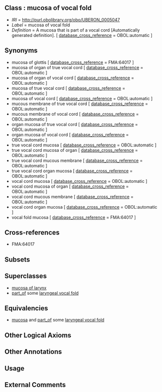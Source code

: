 
## Class : mucosa of vocal fold

 * *IRI* = http://purl.obolibrary.org/obo/UBERON_0005047
 * *Label* = mucosa of vocal fold
 * *Definition* = A mucosa that is part of a vocal cord [Automatically generated definition]. [ [database_cross_reference](../../ef/oboInOwl#hasDbXref.md) = OBOL:automatic ]

## Synonyms

 * mucosa of glottis [ [database_cross_reference](../../ef/oboInOwl#hasDbXref.md) = FMA:64017 ]
 * mucosa of organ of true vocal cord [ [database_cross_reference](../../ef/oboInOwl#hasDbXref.md) = OBOL:automatic ]
 * mucosa of organ of vocal cord [ [database_cross_reference](../../ef/oboInOwl#hasDbXref.md) = OBOL:automatic ]
 * mucosa of true vocal cord [ [database_cross_reference](../../ef/oboInOwl#hasDbXref.md) = OBOL:automatic ]
 * mucosa of vocal cord [ [database_cross_reference](../../ef/oboInOwl#hasDbXref.md) = OBOL:automatic ]
 * mucous membrane of true vocal cord [ [database_cross_reference](../../ef/oboInOwl#hasDbXref.md) = OBOL:automatic ]
 * mucous membrane of vocal cord [ [database_cross_reference](../../ef/oboInOwl#hasDbXref.md) = OBOL:automatic ]
 * organ mucosa of true vocal cord [ [database_cross_reference](../../ef/oboInOwl#hasDbXref.md) = OBOL:automatic ]
 * organ mucosa of vocal cord [ [database_cross_reference](../../ef/oboInOwl#hasDbXref.md) = OBOL:automatic ]
 * true vocal cord mucosa [ [database_cross_reference](../../ef/oboInOwl#hasDbXref.md) = OBOL:automatic ]
 * true vocal cord mucosa of organ [ [database_cross_reference](../../ef/oboInOwl#hasDbXref.md) = OBOL:automatic ]
 * true vocal cord mucous membrane [ [database_cross_reference](../../ef/oboInOwl#hasDbXref.md) = OBOL:automatic ]
 * true vocal cord organ mucosa [ [database_cross_reference](../../ef/oboInOwl#hasDbXref.md) = OBOL:automatic ]
 * vocal cord mucosa [ [database_cross_reference](../../ef/oboInOwl#hasDbXref.md) = OBOL:automatic ]
 * vocal cord mucosa of organ [ [database_cross_reference](../../ef/oboInOwl#hasDbXref.md) = OBOL:automatic ]
 * vocal cord mucous membrane [ [database_cross_reference](../../ef/oboInOwl#hasDbXref.md) = OBOL:automatic ]
 * vocal cord organ mucosa [ [database_cross_reference](../../ef/oboInOwl#hasDbXref.md) = OBOL:automatic ]
 * vocal fold mucosa [ [database_cross_reference](../../ef/oboInOwl#hasDbXref.md) = FMA:64017 ]

## Cross-references

 * FMA:64017

## Subsets


## Superclasses

 * [mucosa of larynx](../../UBERON/24/UBERON_0001824.md)
 * [part_of](../../BFO/50/BFO_0000050.md) some [laryngeal vocal fold](../../UBERON/06/UBERON_0003706.md)

## Equivalencies

 * [mucosa](../../UBERON/44/UBERON_0000344.md) and [part_of](../../BFO/50/BFO_0000050.md) some [laryngeal vocal fold](../../UBERON/06/UBERON_0003706.md)

## Other Logical Axioms


## Other Annotations


## Usage


## External Comments

